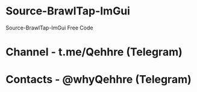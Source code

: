 # Source-BrawlTap-ImGui
Source-BrawlTap-ImGui Free Code
# Channel - t.me/Qehhre (Telegram)
# Contacts - @whyQehhre (Telegram)
